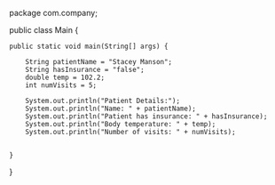 package com.company;

public class Main {

    public static void main(String[] args) {

        String patientName = "Stacey Manson";
        String hasInsurance = "false";
        double temp = 102.2;
        int numVisits = 5;

        System.out.println("Patient Details:");
        System.out.println("Name: " + patientName);
        System.out.println("Patient has insurance: " + hasInsurance);
        System.out.println("Body temperature: " + temp);
        System.out.println("Number of visits: " + numVisits); 


    }
}
